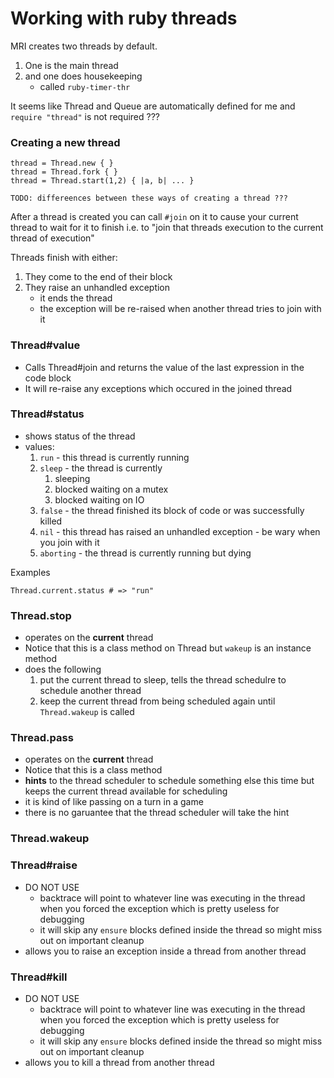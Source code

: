 # Working with ruby threads

MRI creates two threads by default.

1. One is the main thread
1. and one does housekeeping
    - called `ruby-timer-thr`

It seems like Thread and Queue are automatically defined for me and
`require "thread"` is not required ???

### Creating a new thread

```
thread = Thread.new { }
thread = Thread.fork { }
thread = Thread.start(1,2) { |a, b| ... }

TODO: differeences between these ways of creating a thread ???
```

After a thread is created you can call `#join` on it to cause your current
thread to wait for it to finish i.e. to "join that threads execution to the
current thread of execution"

Threads finish with either:

1. They come to the end of their block
2. They raise an unhandled exception
    - it ends the thread
    - the exception will be re-raised when another thread tries to join with it

### Thread#value

- Calls Thread#join and returns the value of the last expression in the code
  block
- It will re-raise any exceptions which occured in the joined thread

### Thread#status

- shows status of the thread
- values:
    1. `run` - this thread is currently running
    1. `sleep` - the thread is currently
        1. sleeping
        2. blocked waiting on a mutex
        3. blocked waiting on IO
    1. `false` - the thread finished its block of code or was successfully
       killed
    1. `nil` - this thread has raised an unhandled exception - be wary when you
       join with it
    1. `aborting` - the thread is currently running but dying

Examples

```
Thread.current.status # => "run"
```

### Thread.stop

- operates on the **current** thread
- Notice that this is a class method on Thread but `wakeup` is an instance
  method
- does the following
    1. put the current thread to sleep, tells the thread schedulre to schedule
       another thread
    1. keep the current thread from being scheduled again until `Thread.wakeup`
       is called

### Thread.pass

- operates on the **current** thread
- Notice that this is a class method
- **hints** to the thread scheduler to schedule something else this time but
  keeps the current thread available for scheduling
- it is kind of like passing on a turn in a game
- there is no garuantee that the thread scheduler will take the hint

### Thread.wakeup

### Thread#raise

- DO NOT USE
    - backtrace will point to whatever line was executing in the thread when you
      forced the exception which is pretty useless for debugging
    - it will skip any `ensure` blocks defined inside the thread so might miss
      out on important cleanup
- allows you to raise an exception inside a thread from another thread

### Thread#kill

- DO NOT USE
    - backtrace will point to whatever line was executing in the thread when you
      forced the exception which is pretty useless for debugging
    - it will skip any `ensure` blocks defined inside the thread so might miss
      out on important cleanup
- allows you to kill a thread from another thread
